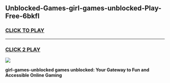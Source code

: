 
## Unblocked-Games-girl-games-unblocked-Play-Free-6bkfl
<h3>
<a href="https://premium76.site?title=girl-games-unblocked&ref=20M">CLICK TO PLAY</a></h3>
<hr>

<h3>
<a href="https://premium76.site?title=girl-games-unblocked&ref=20M">CLICK 2 PLAY</a>
  
</h3>

<a href="https://premium76.site?title=girl-games-unblocked&ref=19M"><img src="https://clearcache.store/games.png"></a>


**girl-games-unblocked games unblocked: Your Gateway to Fun and Accessible Online Gaming**
